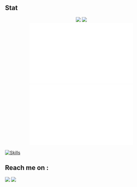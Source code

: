 ## Stat
<div align="center">
  <img height="190em" src="https://github-readme-stats-eight-theta.vercel.app/api?username=cahyoarissabarno&show_icons=true&theme=algolia&include_all_commits=true&count_private=true"/>
  <img height="190em" src="https://github-readme-stats-eight-theta.vercel.app/api/top-langs/?username=cahyoarissabarno&layout=compact&langs_count=8&theme=algolia"/>
</div>
<div align="center">
  <img height="200em" src="https://raw.githubusercontent.com/cahyoarissabarno/github-stats/master/generated/overview.svg#gh-dark-mode-only"/>
  <img height="200em" src="https://raw.githubusercontent.com/cahyoarissabarno/github-stats/master/generated/languages.svg#gh-dark-mode-only"/>
</div>

[![Skills](https://skillicons.dev/icons?i=docker,python,typescript,nodejs,react,mongodb,tailwind,kafka&theme=dark)](https://skillicons.dev)

## Reach me on :
<a href = "mailto:cahyoarissabarno@gmail.com"><img src="https://img.shields.io/badge/gmail-%23EA4335.svg?&style=for-the-badge&logo=gmail&logoColor=white" /></a>
<a href = "https://www.linkedin.com/in/cahyo-arissabarno/"><img src="https://img.shields.io/badge/linkedin-%230A66C2.svg?&style=for-the-badge&logo=linkedin&logoColor=white" /></a>


